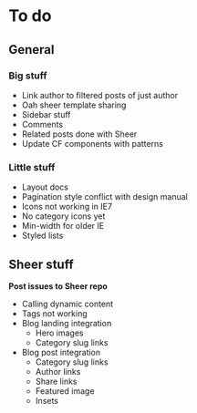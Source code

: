 # To do




## General


### Big stuff

- Link author to filtered posts of just author
- Oah sheer template sharing
- Sidebar stuff
- Comments
- Related posts done with Sheer
- Update CF components with patterns

### Little stuff

- Layout docs
- Pagination style conflict with design manual
- Icons not working in IE7
- No category icons yet
- Min-width for older IE
- Styled lists


## Sheer stuff

**Post issues to Sheer repo**

- Calling dynamic content
- Tags not working
- Blog landing integration
  - Hero images
  - Category slug links
- Blog post integration
  - Category slug links
  - Author links
  - Share links
  - Featured image
  - Insets
